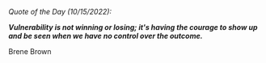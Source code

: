*Quote of the Day (10/15/2022):*

_**Vulnerability is not winning or losing; it's having the courage to show up and be seen when we have no control over the outcome.**_

Brene Brown